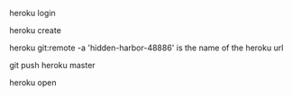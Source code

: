 heroku login

heroku create

heroku git:remote -a <hidden-harbor-48886> 
'hidden-harbor-48886' is the name of the heroku url

git push heroku master

heroku open

